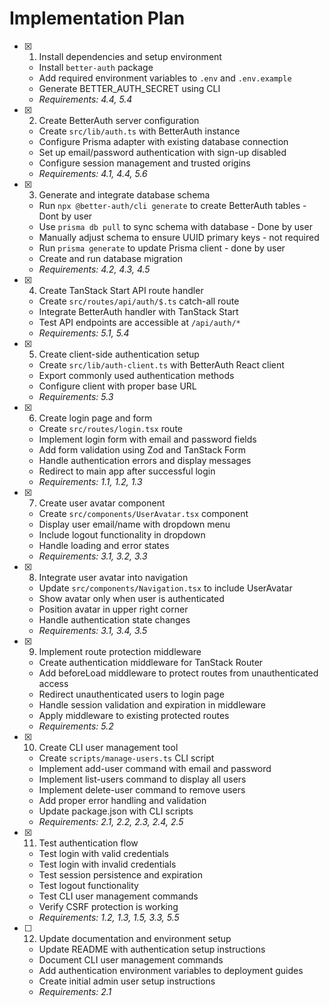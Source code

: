 # Implementation Plan

- [x] 1. Install dependencies and setup environment
  - Install `better-auth` package
  - Add required environment variables to `.env` and `.env.example`
  - Generate BETTER_AUTH_SECRET using CLI
  - _Requirements: 4.4, 5.4_

- [x] 2. Create BetterAuth server configuration
  - Create `src/lib/auth.ts` with BetterAuth instance
  - Configure Prisma adapter with existing database connection
  - Set up email/password authentication with sign-up disabled
  - Configure session management and trusted origins
  - _Requirements: 4.1, 4.4, 5.6_

- [x] 3. Generate and integrate database schema
  - Run `npx @better-auth/cli generate` to create BetterAuth tables - Dont by user
  - Use `prisma db pull` to sync schema with database - Done by user
  - Manually adjust schema to ensure UUID primary keys - not required
  - Run `prisma generate` to update Prisma client - done by user
  - Create and run database migration
  - _Requirements: 4.2, 4.3, 4.5_

- [x] 4. Create TanStack Start API route handler
  - Create `src/routes/api/auth/$.ts` catch-all route
  - Integrate BetterAuth handler with TanStack Start
  - Test API endpoints are accessible at `/api/auth/*`
  - _Requirements: 5.1, 5.4_

- [x] 5. Create client-side authentication setup
  - Create `src/lib/auth-client.ts` with BetterAuth React client
  - Export commonly used authentication methods
  - Configure client with proper base URL
  - _Requirements: 5.3_

- [x] 6. Create login page and form
  - Create `src/routes/login.tsx` route
  - Implement login form with email and password fields
  - Add form validation using Zod and TanStack Form
  - Handle authentication errors and display messages
  - Redirect to main app after successful login
  - _Requirements: 1.1, 1.2, 1.3_

- [x] 7. Create user avatar component
  - Create `src/components/UserAvatar.tsx` component
  - Display user email/name with dropdown menu
  - Include logout functionality in dropdown
  - Handle loading and error states
  - _Requirements: 3.1, 3.2, 3.3_

- [x] 8. Integrate user avatar into navigation
  - Update `src/components/Navigation.tsx` to include UserAvatar
  - Show avatar only when user is authenticated
  - Position avatar in upper right corner
  - Handle authentication state changes
  - _Requirements: 3.1, 3.4, 3.5_

- [x] 9. Implement route protection middleware
  - Create authentication middleware for TanStack Router
  - Add beforeLoad middleware to protect routes from unauthenticated access
  - Redirect unauthenticated users to login page
  - Handle session validation and expiration in middleware
  - Apply middleware to existing protected routes
  - _Requirements: 5.2_

- [x] 10. Create CLI user management tool
  - Create `scripts/manage-users.ts` CLI script
  - Implement add-user command with email and password
  - Implement list-users command to display all users
  - Implement delete-user command to remove users
  - Add proper error handling and validation
  - Update package.json with CLI scripts
  - _Requirements: 2.1, 2.2, 2.3, 2.4, 2.5_

- [x] 11. Test authentication flow
  - Test login with valid credentials
  - Test login with invalid credentials
  - Test session persistence and expiration
  - Test logout functionality
  - Test CLI user management commands
  - Verify CSRF protection is working
  - _Requirements: 1.2, 1.3, 1.5, 3.3, 5.5_

- [ ] 12. Update documentation and environment setup
  - Update README with authentication setup instructions
  - Document CLI user management commands
  - Add authentication environment variables to deployment guides
  - Create initial admin user setup instructions
  - _Requirements: 2.1_